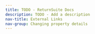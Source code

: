 ```yaml
---
title: TODO - ReturnSuite Docs
description: TODO - Add a description
nav-title: External Links
nav-group: Changing property details
---
```

